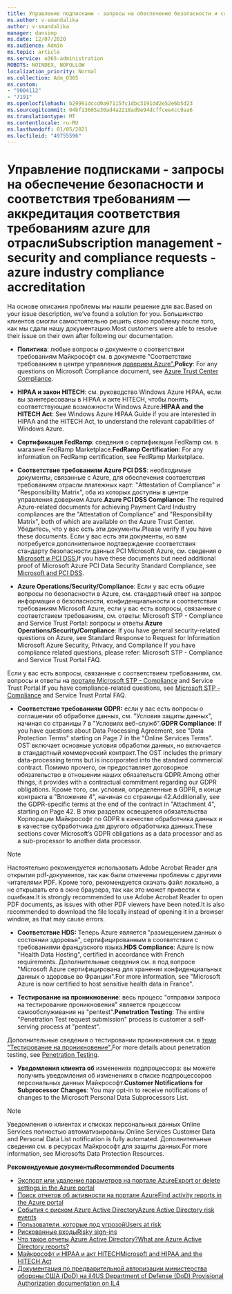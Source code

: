 ```yaml
---
title: Управление подписками - запросы на обеспечение безопасности и соответствия требованиям - аккредитация соответствия azure для отрасли
ms.author: v-smandalika
author: v-smandalika
manager: dansimp
ms.date: 12/07/2020
ms.audience: Admin
ms.topic: article
ms.service: o365-administration
ROBOTS: NOINDEX, NOFOLLOW
localization_priority: Normal
ms.collection: Adm_O365
ms.custom:
- "9004112"
- "7191"
ms.openlocfilehash: b29991dccd0a97115fc1dbc3191dd2e52e6b5d23
ms.sourcegitcommit: 04bf13605a30ad4a2218ad9e94dcffcee4cc9aa6
ms.translationtype: MT
ms.contentlocale: ru-RU
ms.lasthandoff: 01/05/2021
ms.locfileid: "49755596"
---
```

# <a name="subscription-management---security-and-compliance-requests---azure-industry-compliance-accreditation"></a><span data-ttu-id="f6679-102">Управление подписками - запросы на обеспечение безопасности и соответствия требованиям — аккредитация соответствия требованиям azure для отрасли</span><span class="sxs-lookup"><span data-stu-id="f6679-102">Subscription management - security and compliance requests - azure industry compliance accreditation</span></span>

<span data-ttu-id="f6679-103">На основе описания проблемы мы нашли решение для вас.</span><span class="sxs-lookup"><span data-stu-id="f6679-103">Based on your issue description, we’ve found a solution for you.</span></span> <span data-ttu-id="f6679-104">Большинство клиентов смогли самостоятельно решить свою проблему после того, как мы сдали нашу документацию.</span><span class="sxs-lookup"><span data-stu-id="f6679-104">Most customers were able to resolve their issue on their own after following our documentation.</span></span>

- <span data-ttu-id="f6679-105">**Политика**: любые вопросы о документе о соответствии требованиям Майкрософт см. в документе "Соответствие требованиям в центре управления [доверием Azure".](https://docs.microsoft.com/compliance/regulatory/offering-SOC)</span><span class="sxs-lookup"><span data-stu-id="f6679-105">**Policy**: For any questions on Microsoft Compliance document, see [Azure Trust Center Compliance](https://docs.microsoft.com/compliance/regulatory/offering-SOC).</span></span>

- <span data-ttu-id="f6679-106">**HIPAA и закон HITECH**: см. руководство Windows Azure HIPAA, если вы заинтересованы в HIPAA и акте HITECH, чтобы понять соответствующие возможности Windows Azure.</span><span class="sxs-lookup"><span data-stu-id="f6679-106">**HIPAA and the HITECH Act**: See Windows Azure HIPAA Guide if you are interested in HIPAA and the HITECH Act, to understand the relevant capabilities of Windows Azure.</span></span>

- <span data-ttu-id="f6679-107">**Сертификация FedRamp**: сведения о сертификации FedRamp см. в магазине FedRamp Marketplace.</span><span class="sxs-lookup"><span data-stu-id="f6679-107">**FedRamp Certification**: For any information on FedRamp certification, see FedRamp Marketplace.</span></span>

- <span data-ttu-id="f6679-108">**Соответствие требованиям Azure PCI DSS**: необходимые документы, связанные с Azure, для обеспечения соответствия требованиям отрасли платежных карт: "Attestation of Compliance" и "Responsibility Matrix", оба из которых доступны в центре управления доверием Azure.</span><span class="sxs-lookup"><span data-stu-id="f6679-108">**Azure PCI DSS Compliance**: The required Azure-related documents for achieving Payment Card Industry compliances are the "Attestation of Compliance" and "Responsibility Matrix", both of which are available on the Azure Trust Center.</span></span> <span data-ttu-id="f6679-109">Убедитесь, что у вас есть эти документы.</span><span class="sxs-lookup"><span data-stu-id="f6679-109">Please verify if you have these documents.</span></span> <span data-ttu-id="f6679-110">Если у вас есть эти документы, но вам потребуется дополнительное подтверждение соответствия стандарту безопасности данных PCI Microsoft Azure, см. сведения о [Microsoft и PCI DSS.](https://docs.microsoft.com/compliance/regulatory/offering-PCI-DSS)</span><span class="sxs-lookup"><span data-stu-id="f6679-110">If you have these documents but need additional proof of Microsoft Azure PCI Data Security Standard Compliance, see [Microsoft and PCI DSS](https://docs.microsoft.com/compliance/regulatory/offering-PCI-DSS).</span></span>

- <span data-ttu-id="f6679-111">**Azure Operations/Security/Compliance**: Если у вас есть общие вопросы по безопасности в Azure, см. стандартный ответ на запрос информации о безопасности, конфиденциальности и соответствии требованиям Microsoft Azure, если у вас есть вопросы, связанные с соответствием требованиям, см. ответы: Microsoft STP - Compliance and Service Trust Portal: вопросы и ответы.</span><span class="sxs-lookup"><span data-stu-id="f6679-111">**Azure Operations/Security/Compliance**: If you have general security-related questions on Azure, see Standard Response to Request for Information Microsoft Azure Security, Privacy, and Compliance If you have compliance related questions, please refer: Microsoft STP - Compliance and Service Trust Portal FAQ.</span></span>

<span data-ttu-id="f6679-112">Если у вас есть вопросы, связанные с соответствием требованиям, см. вопросы и ответы на [портале Microsoft STP - Compliance](https://www.microsoft.com/trust-center/compliance/compliance-overview) and Service Trust Portal.</span><span class="sxs-lookup"><span data-stu-id="f6679-112">If you have compliance-related questions, see [Microsoft STP - Compliance](https://www.microsoft.com/trust-center/compliance/compliance-overview) and Service Trust Portal FAQ.</span></span>

- <span data-ttu-id="f6679-113">**Соответствие требованиям GDPR:** если у вас есть вопросы о соглашении об обработке данных, см. "Условия защиты данных", начиная со страницы 7 в "Условиях веб-служб".</span><span class="sxs-lookup"><span data-stu-id="f6679-113">**GDPR Compliance**: If you have questions about Data Processing Agreement, see "Data Protection Terms" starting on Page 7 in the "Online Services Terms".</span></span> <span data-ttu-id="f6679-114">OST включает основные условия обработки данных, но включается в стандартный коммерческий контракт.</span><span class="sxs-lookup"><span data-stu-id="f6679-114">The OST includes the primary data-processing terms but is incorporated into the standard commercial contract.</span></span> <span data-ttu-id="f6679-115">Помимо прочего, он предоставляет договорное обязательство в отношении наших обязательств GDPR.</span><span class="sxs-lookup"><span data-stu-id="f6679-115">Among other things, it provides with a contractual commitment regarding our GDPR obligations.</span></span> <span data-ttu-id="f6679-116">Кроме того, см. условия, определенные в GDPR, в конце контракта в "Вложение 4", начиная со страницы 42.</span><span class="sxs-lookup"><span data-stu-id="f6679-116">Additionally, see the GDPR-specific terms at the end of the contract in "Attachment 4", starting on Page 42.</span></span> <span data-ttu-id="f6679-117">В этих разделах освещается обязательства Корпорации Майкрософт по GDPR в качестве обработчика данных и в качестве субработчика для другого обработчика данных.</span><span class="sxs-lookup"><span data-stu-id="f6679-117">These sections cover Microsoft’s GDPR obligations as a data processor and as a sub-processor to another data processor.</span></span>

> [!NOTE]
> <span data-ttu-id="f6679-118">Настоятельно рекомендуется использовать Adobe Acrobat Reader для открытия pdf-документов, так как были отмечены проблемы с другими читателями PDF. Кроме того, рекомендуется скачать файл локально, а не открывать его в окне браузера, так как это может привести к ошибкам.</span><span class="sxs-lookup"><span data-stu-id="f6679-118">It is strongly recommended to use Adobe Acrobat Reader to open PDF documents, as issues with other PDF viewers have been noted.It is also recommended to download the file locally instead of opening it in a browser window, as that may cause errors.</span></span>

- <span data-ttu-id="f6679-119">**Соответствие HDS:** Теперь Azure является "размещением данных о состоянии здоровья", сертифицированным в соответствии с требованиями французского языка.</span><span class="sxs-lookup"><span data-stu-id="f6679-119">**HDS Compliance**: Azure is now "Health Data Hosting", certified in accordance with French requirements.</span></span> <span data-ttu-id="f6679-120">Дополнительные сведения см. в под вопросе "Microsoft Azure сертифицирована для хранения конфиденциальных данных о здоровье во Франции".</span><span class="sxs-lookup"><span data-stu-id="f6679-120">For more information, see "Microsoft Azure is now certified to host sensitive health data in France".</span></span>

- <span data-ttu-id="f6679-121">**Тестирование на проникновение**: весь процесс "отправки запроса на тестирование проникновения" является процессом самообслуживания на "pentest".</span><span class="sxs-lookup"><span data-stu-id="f6679-121">**Penetration Testing**: The entire "Penetration Test request submission" process is customer a self-serving process at "pentest".</span></span>

<span data-ttu-id="f6679-122">Дополнительные сведения о тестировании проникновения см. в [теме "Тестирование на проникновение".](https://docs.microsoft.com/azure/security/fundamentals/pen-testing)</span><span class="sxs-lookup"><span data-stu-id="f6679-122">For more details about penetration testing, see [Penetration Testing](https://docs.microsoft.com/azure/security/fundamentals/pen-testing).</span></span>

- <span data-ttu-id="f6679-123">**Уведомления клиента об** изменениях подпроцессора: вы можете получить уведомления об изменениях в списке подпроцессоров персональных данных Майкрософт.</span><span class="sxs-lookup"><span data-stu-id="f6679-123">**Customer Notifications for Subprocessor Changes**: You may opt-in to receive notifications of changes to the Microsoft Personal Data Subprocessors List.</span></span>

> [!NOTE]
> <span data-ttu-id="f6679-124">Уведомления о клиентах и списках персональных данных Online Services полностью автоматизированы.</span><span class="sxs-lookup"><span data-stu-id="f6679-124">Online Services Customer Data and Personal Data List notification is fully automated.</span></span> <span data-ttu-id="f6679-125">Дополнительные сведения см. в ресурсах Майкрософт для защиты данных.</span><span class="sxs-lookup"><span data-stu-id="f6679-125">For more information, see Microsofts Data Protection Resources.</span></span>

<span data-ttu-id="f6679-126">**Рекомендуемые документы**</span><span class="sxs-lookup"><span data-stu-id="f6679-126">**Recommended Documents**</span></span>

- [<span data-ttu-id="f6679-127">Экспорт или удаление параметров на портале Azure</span><span class="sxs-lookup"><span data-stu-id="f6679-127">Export or delete settings in the Azure portal</span></span>](https://docs.microsoft.com/azure/azure-portal/set-preferences)
- [<span data-ttu-id="f6679-128">Поиск отчетов об активности на портале Azure</span><span class="sxs-lookup"><span data-stu-id="f6679-128">Find activity reports in the Azure portal</span></span>](https://docs.microsoft.com/azure/active-directory/reports-monitoring/howto-find-activity-reports)
- [<span data-ttu-id="f6679-129">События с риском Azure Active Directory</span><span class="sxs-lookup"><span data-stu-id="f6679-129">Azure Active Directory risk events</span></span>](https://docs.microsoft.com/azure/active-directory/identity-protection/overview-identity-protection)
- [<span data-ttu-id="f6679-130">Пользователи, которые под угрозой</span><span class="sxs-lookup"><span data-stu-id="f6679-130">Users at risk</span></span>](https://docs.microsoft.com/azure/active-directory/identity-protection/overview-identity-protection)
- [<span data-ttu-id="f6679-131">Рискованные входы</span><span class="sxs-lookup"><span data-stu-id="f6679-131">Risky sign-ins</span></span>](https://docs.microsoft.com/azure/active-directory/identity-protection/overview-identity-protection)
- [<span data-ttu-id="f6679-132">Что такое отчеты Azure Active Directory?</span><span class="sxs-lookup"><span data-stu-id="f6679-132">What are Azure Active Directory reports?</span></span>](https://docs.microsoft.com/azure/active-directory/reports-monitoring/overview-reports)
- [<span data-ttu-id="f6679-133">Майкрософт и HIPAA и акт HITECH</span><span class="sxs-lookup"><span data-stu-id="f6679-133">Microsoft and HIPAA and the HITECH Act</span></span>](https://docs.microsoft.com/compliance/regulatory/offering-hipaa-hitech)
- [<span data-ttu-id="f6679-134">Документация по предварительной авторизации министерства обороны США (DoD) на il4</span><span class="sxs-lookup"><span data-stu-id="f6679-134">US Department of Defense (DoD) Provisional Authorization documentation on IL4</span></span>](https://docs.microsoft.com/compliance/regulatory/offering-DoD-DISA-L2-L4-L5)














